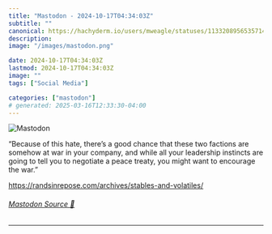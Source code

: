 ```yaml
---
title: "Mastodon - 2024-10-17T04:34:03Z"
subtitle: ""
canonical: https://hachyderm.io/users/mweagle/statuses/113320895653571473
description:
image: "/images/mastodon.png"

date: 2024-10-17T04:34:03Z
lastmod: 2024-10-17T04:34:03Z
image: ""
tags: ["Social Media"]

categories: ["mastodon"]
# generated: 2025-03-16T12:33:30-04:00
---
```

![Mastodon](/images/mastodon.png)

<p>“Because of this hate, there’s a good chance that these two factions are somehow at war in your company, and while all your leadership instincts are going to tell you to negotiate a peace treaty, you might want to encourage the war.”</p><p><a href="https://randsinrepose.com/archives/stables-and-volatiles/" target="_blank" rel="nofollow noopener noreferrer" translate="no"><span class="invisible">https://</span><span class="ellipsis">randsinrepose.com/archives/sta</span><span class="invisible">bles-and-volatiles/</span></a></p>


###### [Mastodon Source 🐘](https://hachyderm.io/@mweagle/113320895653571473)

___
